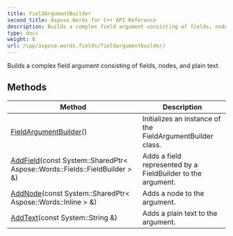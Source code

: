 ```yaml
---
title: FieldArgumentBuilder
second_title: Aspose.Words for C++ API Reference
description: Builds a complex field argument consisting of fields, nodes, and plain text. 
type: docs
weight: 0
url: /cpp/aspose.words.fields/fieldargumentbuilder/
---
```


Builds a complex field argument consisting of fields, nodes, and plain text. 

## Methods

| Method | Description |
| --- | --- |
| [FieldArgumentBuilder](./fieldargumentbuilder/)() | Initializes an instance of the FieldArgumentBuilder class.  |
| [AddField](./addfield/)(const System::SharedPtr< Aspose::Words::Fields::FieldBuilder > &) | Adds a field represented by a FieldBuilder to the argument.  |
| [AddNode](./addnode/)(const System::SharedPtr< Aspose::Words::Inline > &) | Adds a node to the argument.  |
| [AddText](./addtext/)(const System::String &) | Adds a plain text to the argument.  |
